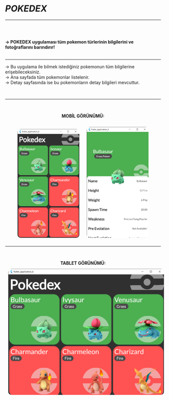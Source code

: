 # ***POKEDEX***

<hr>
<br><br>

<b>-> POKEDEX uygulaması tüm pokemon türlerinin bilgilerini ve fotoğraflarını barındırır!</b>
<br><br><hr>

-> Bu uygulama ile bilmek istediğiniz pokemonun tüm bilgilerine erişebileceksiniz.
<br>
-> Ana sayfada tüm pokemonlar listelenir.
<br>
-> Detay sayfasında ise bu pokemonların detay bilgileri mevcuttur.


<br><hr><br>
<p align="center">
    <b>MOBİL GÖRÜNÜMÜ:</b><br>
    <br>
    <img src="assets/homePage_ui.png" style="border-radius: 10px;margin:10px " width="200">
    <img src="assets/detailPage_ui.png" style="border-radius: 10px;margin:10px " width="200">
    <br><hr><br>
    
</p>
<p align="center">
    <b>TABLET GÖRÜNÜMÜ:</b><br>
    <img src="assets/homePageTablet_ui.png" style="border-radius: 10px;margin:10px " width="600">
</p>
